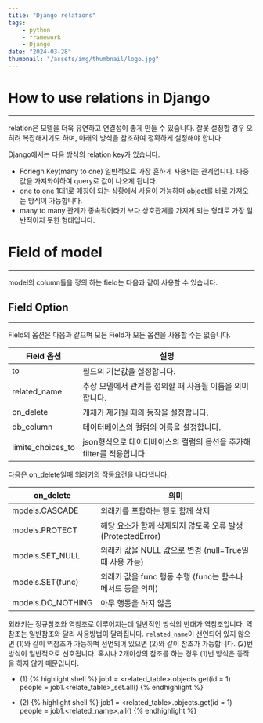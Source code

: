 ```yaml
---
title: "Django relations"
tags:
    - python
    - framework
    - Django
date: "2024-03-28"
thumbnail: "/assets/img/thumbnail/logo.jpg"
---
```


# How to use relations in Django
---
relation은 모델을 더욱 유연하고 연결성이 좋게 만들 수 있습니다. 잘못 설정할 경우 오히려 복잡해지기도 하며, 아래의 방식을 참조하여 정확하게 설정해야 합니다.

Django에서는 다음 방식의 relation key가 있습니다.

* Foriegn Key(many to one)
일반적으로 가장 흔하게 사용되는 관계입니다. 다중값을 가져와야하여 query로 값이 나오게 됩니다.
* one to one
1대1로 매칭이 되는 상황에서 사용이 가능하며 object를 바로 가져오는 방식이 가능합니다.
* many to many
관계가 종속적이라기 보다 상호관계를 가지게 되는 형태로 가장 일반적이지 못한 형태입니다.

# Field of model
---
model의 column들을 정의 하는 field는 다음과 같이 사용할 수 있습니다.

## Field Option
---
Field의 옵션은 다음과 같으며 모든 Field가 모든 옵션을 사용할 수는 없습니다.

|Field 옵션|설명|
|---|---|
|to|필드의 기본값을 설정합니다.|
|related_name|추상 모델에서 관계를 정의할 때 사용될 이름을 의미합니다.|
|on_delete|개체가 제거될 때의 동작을 설정합니다.|
|db_column|데이터베이스의 컬럼의 이름을 설정합니다.|
|limite_choices_to|json형식으로 데이터베이스의 컬럼의 옵션을 추가해 filter를 적용합니다.|

다음은 on_delete일때 외래키의 작동요건을 나타냅니다.

|on_delete|의미|
|---|---|
|models.CASCADE|외래키를 포함하는 행도 함께 삭제|
|models.PROTECT|해당 요소가 함께 삭제되지 않도록 오류 발생 (ProtectedError)|
|models.SET_NULL|외래키 값을 NULL 값으로 변경 (null=True일 때 사용 가능)|
|models.SET(func)|외래키 값을 func 행동 수행 (func는 함수나 메서드 등을 의미)|
|models.DO_NOTHING|아무 행동을 하지 않음|

외래키는 정규참조와 역참조로 이루어지는데 일반적인 방식의 반대가 역참조입니다. 역참조는 일반참조와 달리 사용방법이 달라집니다. ```related_name```이 선언되어 있지 않으면 (1)와 같이 역참조가 가능하며 선언되어 있으면 (2)와 같이 참조가 가능합니다. (2)번 방식이 일반적으로 선호됩니다. 혹시나 2개이상의 참조를 하는 경우 (1)번 방식은 동작을 하지 않기 때문입니다.

* (1)
{% highlight shell %}
job1   = <related_table>.objects.get(id = 1)
people = job1.<relate_table>_set.all()
{% endhighlight %}

* (2)
{% highlight shell %}
job1   = <related_table>.objects.get(id = 1)
people = job1.<related_name>.all()
{% endhighlight %}
